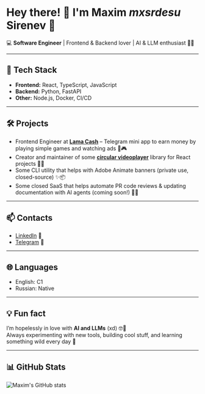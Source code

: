 # Hey there! 👋 I'm Maxim *mxsrdesu* Sirenev 🌸

💻 **Software Engineer** | Frontend & Backend lover | AI & LLM enthusiast 🤖💜

---

## 🚀 Tech Stack
- **Frontend:** React, TypeScript, JavaScript  
- **Backend:** Python, FastAPI  
- **Other:** Node.js, Docker, CI/CD  

---

## 🛠 Projects

- Frontend Engineer at [**Lama Cash**](https://t.me/LamaAppBot) – Telegram mini app to earn money by playing simple games and watching ads 💸🎮  
- Creator and maintainer of some [**circular videoplayer**](https://github.com/ShibiTube/react-telebubble-player) library for React projects 🎥🔄  
- Some CLI utility that helps with Adobe Animate banners (private use, closed-source) ✨📦  
- Some closed SaaS that helps automate PR code reviews & updating documentation with AI agents (coming soon!) 🤖📝  

---

## 📫 Contacts
- [LinkedIn](https://www.linkedin.com/in/mxsrdesu/) 🔗  
- [Telegram](https://t.me/mxsrdesu) 💬  

---

## 🌐 Languages
- English: C1  
- Russian: Native  

---

## 💡 Fun fact
I’m hopelessly in love with **AI and LLMs** (xd) 🤓💜  
Always experimenting with new tools, building cool stuff, and learning something wild every day 🚀

---

## 📊 GitHub Stats
![Maxim's GitHub stats](https://github-readme-stats.vercel.app/api?username=mxsrdesu&show_icons=true&theme=radical)
